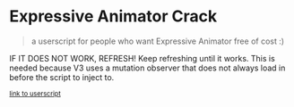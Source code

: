 # Expressive Animator Crack
> a userscript for people who want Expressive Animator free of cost :)

IF IT DOES NOT WORK, REFRESH! Keep refreshing until it works. This is needed because V3 uses a mutation observer that does not always load in before the script to inject to.

<sub>[link to userscript](https://github.com/danthekidd/Expressive-Animator-Crack/raw/main/Expressive%20Animator%20Crack%20V3.user.js)

